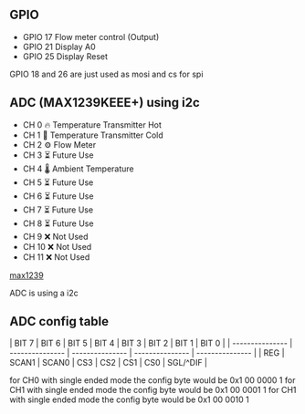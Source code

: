 ## GPIO
- GPIO 17 Flow meter control (Output)
- GPIO 21 Display A0
- GPIO 25 Display Reset

GPIO 18 and 26 are just used as mosi and cs for spi

## ADC (MAX1239KEEE+) using i2c
- CH 0  🔥 Temperature Transmitter Hot
- CH 1  🧊 Temperature Transmitter Cold
- CH 2  ⚙️ Flow Meter
- CH 3  ⏳ Future Use
- CH 4  🌡️ Ambient Temperature
- CH 5  ⏳ Future Use
- CH 6  ⏳ Future Use
- CH 7  ⏳ Future Use
- CH 8  ⏳ Future Use
- CH 9  ❌ Not Used
- CH 10 ❌ Not Used
- CH 11 ❌ Not Used

[max1239](https://www.analog.com/media/en/technical-documentation/data-sheets/max1236-max1239m.pdf)

ADC is using a i2c

## ADC config table
| BIT 7 | BIT 6 | BIT 5 | BIT 4 | BIT 3 | BIT 2 | BIT 1 | BIT 0 | 
| --------------- | --------------- | --------------- | --------------- | --------------- |
| REG | SCAN1 | SCAN0 | CS3 | CS2 | CS1 | CS0 | SGL/^DIF |

for CH0 with single ended mode the config byte would be 0x1 00 0000 1
for CH1 with single ended mode the config byte would be 0x1 00 0001 1
for CH1 with single ended mode the config byte would be 0x1 00 0010 1
